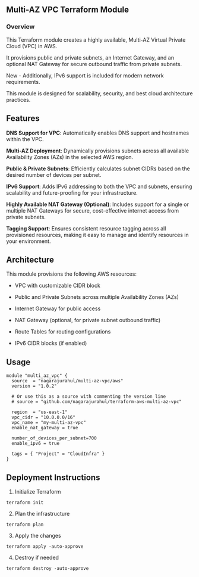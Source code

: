 ## Multi-AZ VPC Terraform Module

### Overview

This Terraform module creates a highly available, Multi-AZ Virtual Private Cloud (VPC) in AWS. 

It provisions public and private subnets, an Internet Gateway, and an optional NAT Gateway for secure outbound traffic from private subnets. 

New - Additionally, IPv6 support is included for modern network requirements.

This module is designed for scalability, security, and best cloud architecture practices.

## Features

**DNS Support for VPC**: Automatically enables DNS support and hostnames within the VPC.

**Multi-AZ Deployment**: Dynamically provisions subnets across all available Availability Zones (AZs) in the selected AWS region.

**Public & Private Subnets**: Efficiently calculates subnet CIDRs based on the desired number of devices per subnet.

**IPv6 Support**: Adds IPv6 addressing to both the VPC and subnets, ensuring scalability and future-proofing for your infrastructure.

**Highly Available NAT Gateway (Optional)**: Includes support for a single or multiple NAT Gateways for secure, cost-effective internet access from private subnets.

**Tagging Support**: Ensures consistent resource tagging across all provisioned resources, making it easy to manage and identify resources in your environment.

## Architecture

This module provisions the following AWS resources:

* VPC with customizable CIDR block

* Public and Private Subnets across multiple Availability Zones (AZs)

* Internet Gateway for public access

* NAT Gateway (optional, for private subnet outbound traffic)

* Route Tables for routing configurations

* IPv6 CIDR blocks (if enabled)

## Usage

```hcl
module "multi_az_vpc" {
  source  = "nagarajurahul/multi-az-vpc/aws"
  version = "1.0.2"

  # Or use this as a source with commenting the version line
  # source = "github.com/nagarajurahul/terraform-aws-multi-az-vpc"
  
  region  = "us-east-1"
  vpc_cidr = "10.0.0.0/16"
  vpc_name = "my-multi-az-vpc"
  enable_nat_gateway = true

  number_of_devices_per_subnet=700
  enable_ipv6 = true

  tags = { "Project" = "CloudInfra" }
}
```

## Deployment Instructions

1. Initialize Terraform

```
terraform init
```

2. Plan the infrastructure

```
terraform plan
```

3. Apply the changes

```
terraform apply -auto-approve
```

4. Destroy if needed

```
terraform destroy -auto-approve
```
